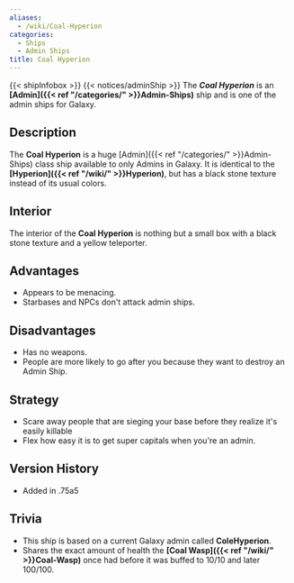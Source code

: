 ```yaml
---
aliases:
  - /wiki/Coal-Hyperion
categories:
  - Ships
  - Admin Ships
title: Coal Hyperion
---
```


{{< shipInfobox >}} {{< notices/adminShip >}} The **_Coal Hyperion_** is an **[Admin]({{< ref "/categories/" >}}Admin-Ships)** ship and is one of the admin ships for Galaxy.

## Description

The **Coal Hyperion** is a huge [Admin]({{< ref "/categories/" >}}Admin-Ships) class ship available to only Admins in Galaxy. It is identical to the **[Hyperion]({{< ref "/wiki/" >}}Hyperion)**, but has a black stone texture instead of its usual colors.

## Interior

The interior of the **Coal Hyperion** is nothing but a small box with a black stone texture and a yellow teleporter.

## Advantages

- Appears to be menacing.
- Starbases and NPCs don't attack admin ships.

## Disadvantages 

- Has no weapons.
- People are more likely to go after you because they want to destroy an Admin Ship.

## Strategy

- Scare away people that are sieging your base before they realize it's easily killable
- Flex how easy it is to get super capitals when you're an admin.

## Version History

- Added in .75a5

## Trivia

- This ship is based on a current Galaxy admin called **ColeHyperion**.
- Shares the exact amount of health the **[Coal Wasp]({{< ref "/wiki/" >}}Coal-Wasp)** once had before it was buffed to 10/10 and later 100/100.
